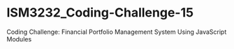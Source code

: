 # ISM3232_Coding-Challenge-15
Coding Challenge: Financial Portfolio Management System Using JavaScript Modules
